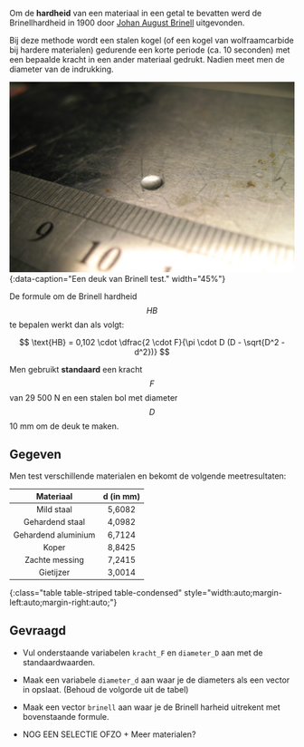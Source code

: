 Om de **hardheid** van een materiaal in een getal te bevatten werd de Brinellhardheid in 1900 door <a href="https://nl.wikipedia.org/wiki/Johan_August_Brinell" target="_blank">Johan August Brinell</a> uitgevonden.

Bij deze methode wordt een stalen kogel (of een kogel van wolfraamcarbide bij hardere materialen) gedurende een korte periode (ca. 10 seconden) met een bepaalde kracht in een ander materiaal gedrukt. Nadien meet men de diameter van de indrukking.

![Een deuk van Brinell test.](media/Brinell_dent.jpg "Foto door IGW op Wikimedia Commons."){:data-caption="Een deuk van Brinell test." width="45%"}

De formule om de Brinell hardheid $$HB$$ te bepalen werkt dan als volgt:

$$
\text{HB} = 0,102 \cdot \dfrac{2 \cdot F}{\pi \cdot D (D - \sqrt{D^2 - d^2})}
$$

Men gebruikt **standaard** een kracht $$F$$ van 29 500 N en een stalen bol met diameter $$D$$ 10 mm om de deuk te maken.

## Gegeven

Men test verschillende materialen en bekomt de volgende meetresultaten:

| Materiaal             | d (in mm)  | 
|:---------------------:|:----------:|
| Mild staal            | 5,6082     |
| Gehardend staal       | 4,0982     |
| Gehardend aluminium   | 6,7124     |
| Koper                 | 8,8425     |
| Zachte messing        | 7,2415     |
| Gietijzer             | 3,0014     |
{:class="table table-striped table-condensed" style="width:auto;margin-left:auto;margin-right:auto;"}


## Gevraagd

- Vul onderstaande variabelen `kracht_F` en `diameter_D` aan met de standaardwaarden.

- Maak een variabele `diameter_d` aan waar je de diameters als een vector in opslaat. (Behoud de volgorde uit de tabel)

- Maak een vector `brinell` aan waar je de Brinell harheid uitrekent met bovenstaande formule.

- NOG EEN SELECTIE OFZO + Meer materialen?